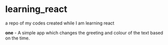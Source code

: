 # learning_react
a repo of my codes created while I am learning react 

**one** - A simple app which changes the greeting and colour of the text based on the time.
